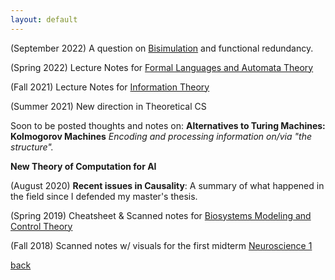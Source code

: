 ```yaml
---
layout: default
---
```



(September 2022) A question on [Bisimulation](./bisimnote.html) and functional redundancy.


(Spring 2022) Lecture Notes for [Formal Languages and Automata Theory](https://drive.google.com/file/d/1NKybcvr-j9wWdZ6dn146ImT4Y3Bb_HvP/view?usp=drive_link)

(Fall 2021) Lecture Notes for [Information Theory](https://drive.google.com/file/d/1EwVt8kZeXqZhGXscWkRcmW1rKKCShv0T/view?usp=drive_link)


(Summer 2021) New direction in Theoretical CS

Soon to be posted thoughts and notes on:
**Alternatives to Turing Machines: Kolmogorov Machines**
*Encoding and processing information on/via "the structure".*

**New Theory of Computation for AI**

(August 2020) **Recent issues in Causality**:
A summary of what happened in the field since I defended my master's thesis.

(Spring 2019) Cheatsheet & Scanned notes for [Biosystems Modeling and Control Theory](https://drive.google.com/file/d/1skUDVPE2e6rJ-fHSg_rv75ojIa9oulLe/view?usp=sharing)

(Fall 2018) Scanned notes w/ visuals for the first midterm [Neuroscience 1](https://drive.google.com/file/d/1N58emfypxKSJ6SDkypAShwjTnrITU35p/view?usp=sharing)





[back](../index.md)
